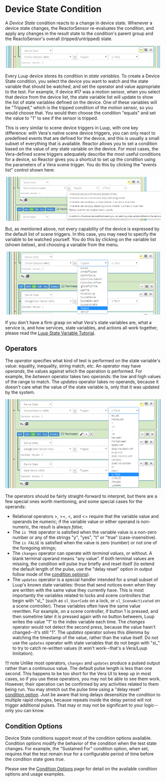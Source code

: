 # Device State Condition

A *Device State* condition reacts to a change in device state. Whenever a device state changes, the ReactorSensor re-evaluates the condition, and apply any changes in the result state to the condition's parent group and the ReactoSensor's overall (tripped/untripped) state.

![Condition Options highlighted](images/condition-options-highlight.png)

Every Luup device stores its condition in _state variables_. To create a Device State condition, you select the device you want to watch and the state variable that should be watched, and set the operator and value appropriate to the test. For example, if device #17 was a motion sensor, when you select that device from the device list, the state variable list will update to show the list of state variables defined on the device. One of these variables will be "Tripped," which is the tripped condition of the motion sensor, so you would choose that. You would then choose the condition "equals" and set the value to "1" to see if the sensor is tripped.

This is very similar to scene device triggers in Luup, with one key difference: with Vera's native scene device triggers, you can only react to predefined events that are defined for the device, and this is usually a small subset of everything that is available. Reactor allows you to set a condition based on the value of *any* state variable on the device. For most cases, the Vera-defined scene triggers adequately describe the most useful conditions for a device, so Reactor gives you a shortcut to set up the condition using the parameters of a Vera scene trigger. You do this by clicking the "events list" control shown here:

![Condition Options highlighted](images/condition-options-triggers.png)

But, as mentioned above, not every capability of the device is expressed by the default list of scene triggers. In this case, you may need to specify the variable to be watched yourself. You do this by clicking on the variable list (shown below), and choosing a variable from the menu.

![Condition Options highlighted](images/condition-options-variables.png)

If you don't have a firm grasp on what Vera's state variables are, what a service is, and how services, state variables, and actions all work together, please read the [Luup State Variable Tutorial](Luup-State-Variables-Tutorial).

## Operators

The _operator_ specifies what kind of test is performed on the state variable's value: equality, inequality, string match, etc. An operator may have *operands*, the values against which the operation is performed. For example, the _between_ operator takes two operands: the low and high values of the range to match. The _updates_ operator takes no operands, because it doesn't care what the value of the state variable is, only that it was updated by the system.

![Condition Options highlighted](images/condition-options-operators.png)

The operators should be fairly straight-forward to interpret, but there are a few special ones worth mentioning, and some special cases for the operands:

* Relational operators >, >=, <, and <= require that the variable value and operands be numeric; if the variable value or either operand is non-numeric, the result is always _false_;
* The `is TRUE` operator is satisfied when the variable value is a non-zero number or any of the strings "y", "yes", "t" or "true" (case-insensitive). The `is FALSE` is satisfied when the value is zero (number) or not one of the foregoing strings;
* The `changes` operator can operate with *terminal values*, or without. A blank terminal operand means "any value". If both terminal values are missing, the condition will pulse _true_ briefly and reset itself (to extend the default length of the pulse, use the "delay reset" option in output follow mode of the [condition options](Condition-Options.md)).
* The `updates` operator is a special handler intended for a small subset of Luup's known state variables: those that send notices even when they are written with the same value they currently have. This is most importantly the variables related to locks and scene controllers that begin with "sl_" (such as `sl_UserCode` on a lock, or `sl_SceneActivated` on a scene controller). These variables often have the same value rewritten. For example, on a scene controller, if button 1 is pressed, and then sometime later it is pressed again with no button betweem, Luup writes the value "1" to the index variable each time. The *changes* operator would not detect the second press, because the value hasn't changed--it's still "1". The *updates* operator solves this dilemma by watching the timestamp of the value, rather than the value itself. Do not use the `updates` operator with state variables that do not begin with "sl_" to try to catch re-written values (it won't work--that's a Vera/Luup limitation).

!!! note
    Unlike most operators, `changes` and `updates` produce a pulsed output rather than a continuous value. The default pulse length is less than one second. This happens to be too short for the Vera UI to keep up in most cases, so if you use these operators, you may not be able to see them work. However, their operation can be confirmed by any activities related to them being run. You may stretch out the pulse time using a "delay reset" [condition option](Condition-Options.md). Just be aware that long delays desensitize the condition to multiple rapid changes, because repeats inside the delay period will not trigger additional pulses. That may or may not be significant to your logic--only you can know.

## Condition Options

Device State conditions support most of the condition options available. Condition options modify the behavior of the condition when the test state changes. For example, the "Sustained For" condition option, when set, requires that the test remain _true_ for a configurable period of time before the condition state goes _true_.

Please see the [Condition Options](Condition-Options.md) page for detail on the available condition options and usage examples.